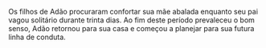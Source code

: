 ﻿Os filhos de Adão procuraram confortar sua mãe abalada enquanto seu pai vagou solitário durante trinta dias. Ao fim deste período prevaleceu o bom senso, Adão retornou para sua casa e começou a planejar para sua futura linha de conduta.